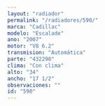 ```yaml
---
layout: "radiador"
permalink: "/radiadores/590/"
marca: "Cadillac"
modelo: "Escalade"
ano: "2007"
motor: "V8 6.2"
transmision: "Automática"
parte: "432298"
clima: "Con clima"
alto: "34"
ancho: "17 1/2"
observaciones: ""
id: "590"
---
```


